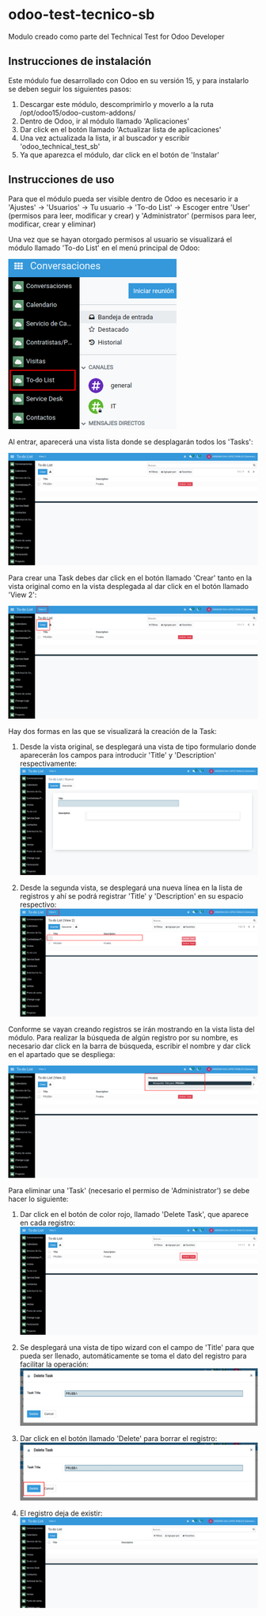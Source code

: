 # odoo-test-tecnico-sb
 Modulo creado como parte del Technical Test for Odoo Developer

## Instrucciones de instalación
Este módulo fue desarrollado con Odoo en su versión 15, y para instalarlo se deben seguir los siguientes pasos:

1. Descargar este módulo, descomprimirlo y moverlo a la ruta /opt/odoo15/odoo-custom-addons/
2. Dentro de Odoo, ir al módulo llamado 'Aplicaciones'
3. Dar click en el botón llamado 'Actualizar lista de aplicaciones'
4. Una vez actualizada la lista, ir al buscador y escribir 'odoo_technical_test_sb'
5. Ya que aparezca el módulo, dar click en el botón de 'Instalar'

## Instrucciones de uso
Para que el módulo pueda ser visible dentro de Odoo es necesario ir a 'Ajustes' -> 'Usuarios' -> Tu usuario -> 'To-do List' -> Escoger entre 'User' (permisos para leer, modificar y crear) y 'Administrator' (permisos para leer, modificar, crear y eliminar)

Una vez que se hayan otorgado permisos al usuario se visualizará el módulo llamado 'To-do List' en el menú principal de Odoo:

![alt text](guide_images/1.png)

Al entrar, aparecerá una vista lista donde se desplagarán todos los 'Tasks':

![alt text](guide_images/2.png)

Para crear una Task debes dar click en el botón llamado 'Crear' tanto en la vista original como en la vista desplegada al dar click en el botón llamado 'View 2':

![alt text](guide_images/3.png)

Hay dos formas en las que se visualizará la creación de la Task:

1. Desde la vista original, se desplegará una vista de tipo formulario donde aparecerán los campos para introducir 'Title' y 'Description' respectivamente:
![alt text](guide_images/4.png)

2. Desde la segunda vista, se desplegará una nueva línea en la lista de registros y ahí se podrá registrar 'Title' y 'Description' en su espacio respectivo:
![alt text](guide_images/5.png)

Conforme se vayan creando registros se irán mostrando en la vista lista del módulo.
Para realizar la búsqueda de algún registro por su nombre, es necesario dar click en la barra de búsqueda, escribir el nombre y dar click en el apartado que se despliega:

![alt text](guide_images/6.png)

Para eliminar una 'Task' (necesario el permiso de 'Administrator') se debe hacer lo siguiente:
1. Dar click en el botón de color rojo, llamado 'Delete Task', que aparece en cada registro:
![alt text](guide_images/7.png)

2. Se desplegará una vista de tipo wizard con el campo de 'Title' para que pueda ser llenado, automáticamente se toma el dato del registro para facilitar la operación:
![alt text](guide_images/8.png)

3. Dar click en el botón llamado 'Delete' para borrar el registro:
![alt text](guide_images/9.png)

4. El registro deja de existir:
![alt text](guide_images/10.png)